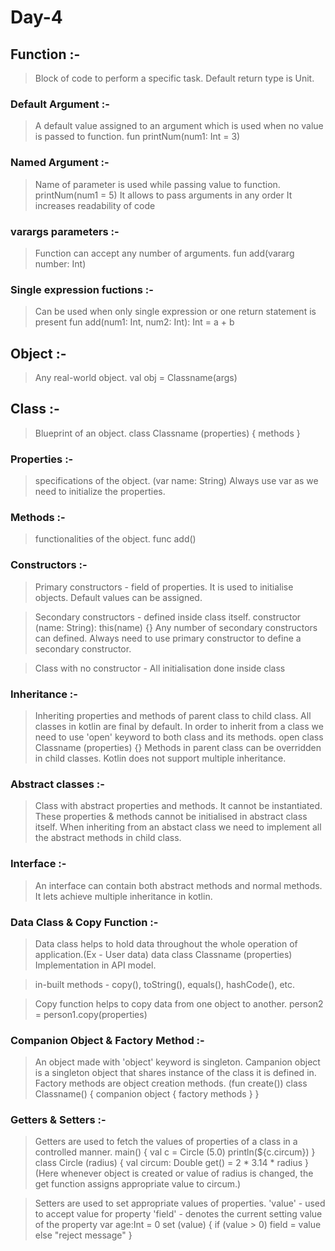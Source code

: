 # Day-4 
## Function :-
> Block of code to perform a specific task.
Default return type is Unit.

### Default Argument :-
> A default value assigned to an argument which is used when no value is passed to function.
fun printNum(num1: Int = 3)

### Named Argument :-
> Name of parameter is used while passing value to function.
printNum(num1 = 5)
It allows to pass arguments in any order
It increases readability of code

### varargs parameters :-
> Function can accept any number of arguments.
fun add(vararg number: Int)

### Single expression fuctions :-
> Can be used when only single expression or one return statement is present
fun add(num1: Int, num2: Int): Int = a + b

## Object :-
> Any real-world object.
val obj = Classname(args)

## Class :-
> Blueprint of an object.
class Classname (properties) { methods }

### Properties :-
> specifications of the object.
(var name: String)
Always use var as we need to initialize the properties.

### Methods :-
> functionalities of the object.
func add()

### Constructors :-
> Primary constructors - field of properties.
It is used to initialise objects.
Default values can be assigned.

> Secondary constructors - defined inside class itself.
constructor (name: String): this(name) {}
Any number of secondary constructors can defined.
Always need to use primary constructor to define a secondary constructor.

> Class with no constructor - All initialisation done inside class

### Inheritance :-
> Inheriting properties and methods of parent class to child class.
All classes in kotlin are final by default.
In order to inherit from a class we need to use 'open' keyword to both class and its methods.
open class Classname (properties) {}
Methods in parent class can be overridden in child classes.
Kotlin does not support multiple inheritance.

### Abstract classes :-
> Class with abstract properties and methods.
It cannot be instantiated.
These properties & methods cannot be initialised in abstract class itself.
When inheriting from an abstact class we need to implement all the abstract methods in child class.

### Interface :-
> An interface can contain both abstract methods and normal methods.
It lets achieve multiple inheritance in kotlin.

### Data Class & Copy Function :-
> Data class helps to hold data throughout the whole operation of application.(Ex - User data)
data class Classname (properties)
Implementation in API model.

> in-built methods - copy(), toString(), equals(), hashCode(), etc.

> Copy function helps to copy data from one object to another.
person2 = person1.copy(properties)

### Companion Object & Factory Method :-
> An object made with 'object' keyword is singleton.
> Campanion object is a singleton object that shares instance of the class it is defined in.
> Factory methods are object creation methods. (fun create())
class Classname() {
    companion object {
        factory methods
    }
}

### Getters & Setters :-
> Getters are used to fetch the values of properties of a class in a controlled manner.
main() {
    val c = Circle (5.0)
    println(${c.circum})
}
class Circle (radius) {
    val circum: Double
        get() = 2 * 3.14 * radius
}
(Here whenever object is created or value of radius is changed, the get function assigns appropriate value to circum.)

> Setters are used to set appropriate values of properties.
'value' - used to accept value for property
'field' - denotes the current setting value of the property
var age:Int = 0
    set (value) {
        if (value > 0) field = value else "reject message"
    }